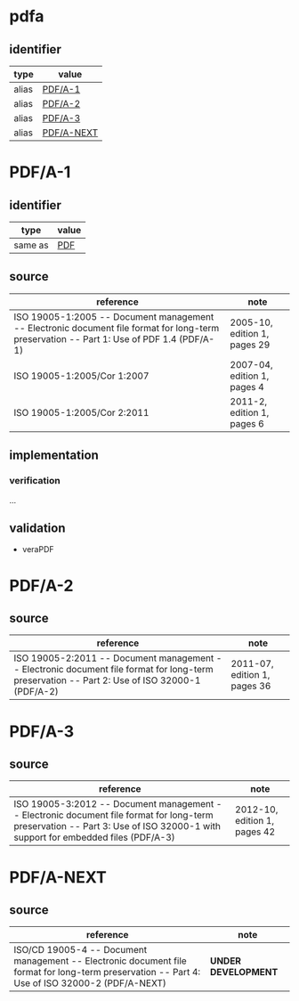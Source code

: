 # pdfa

## identifier
| type              | value
| ----------------- | -----
| alias             | [PDF/A-1](#pdf/a-1)
| alias             | [PDF/A-2](#pdf/a-2)
| alias             | [PDF/A-3](#pdf/a-3)
| alias             | [PDF/A-NEXT](#pdf/a-next)

# PDF/A-1

## identifier
| type              | value
| ----------------- | -----
| same as           | [PDF](pdf.md)

## source
| reference | note
| --------- | ----
| ISO 19005-1:2005 -- Document management -- Electronic document file format for long-term preservation -- Part 1: Use of PDF 1.4 (PDF/A-1) | 2005-10, edition 1, pages 29
| ISO 19005-1:2005/Cor 1:2007 | 2007-04, edition 1, pages 4
| ISO 19005-1:2005/Cor 2:2011 | 2011-2, edition 1, pages 6

## implementation
### verification
...
## validation
* veraPDF


# PDF/A-2
## source
| reference | note
| --------- | ----
| ISO 19005-2:2011 -- Document management -- Electronic document file format for long-term preservation -- Part 2: Use of ISO 32000-1 (PDF/A-2) | 2011-07, edition 1, pages 36

# PDF/A-3
## source
| reference | note
| --------- | ----
| ISO 19005-3:2012 -- Document management -- Electronic document file format for long-term preservation -- Part 3: Use of ISO 32000-1 with support for embedded files (PDF/A-3) | 2012-10, edition 1, pages 42

# PDF/A-NEXT
## source
| reference | note
| --------- | ----
| ISO/CD 19005-4 -- Document management -- Electronic document file format for long-term preservation -- Part 4: Use of ISO 32000-2 (PDF/A-NEXT) | **UNDER DEVELOPMENT**

